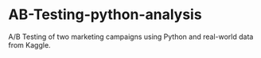 # AB-Testing-python-analysis
 A/B Testing of two marketing campaigns using Python and real-world data from Kaggle.
